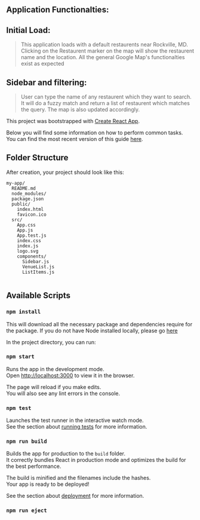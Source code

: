 

## Application Functionalties:

## Initial Load:
> This application loads with a default restaurents near Rockville, MD. Clicking on the Restaurent marker on the map will show the restaurent name and the location. All the general Google Map's functionalties exist as expected

## Sidebar and filtering:
> User can type the name of any restaurent which they want to search. It will do a fuzzy match and return a list of restaurent which matches the query. The map is also updated accordingly.

This project was bootstrapped with [Create React App](https://github.com/facebook/create-react-app).

Below you will find some information on how to perform common tasks.<br>
You can find the most recent version of this guide [here](https://github.com/facebook/create-react-app/blob/master/packages/react-scripts/template/README.md).

## Folder Structure

After creation, your project should look like this:

```
my-app/
  README.md
  node_modules/
  package.json
  public/
    index.html
    favicon.ico
  src/
    App.css
    App.js
    App.test.js
    index.css
    index.js
    logo.svg
    components/
      Sidebar.js
      VenueList.js
      ListItems.js
    
```

## Available Scripts

### `npm install`

This will download all the necessary package and dependencies require for the package. If you do not have Node installed locally, please go [here](https://nodejs.org/en/)

In the project directory, you can run:

### `npm start`

Runs the app in the development mode.<br>
Open [http://localhost:3000](http://localhost:3000) to view it in the browser.

The page will reload if you make edits.<br>
You will also see any lint errors in the console.

### `npm test`

Launches the test runner in the interactive watch mode.<br>
See the section about [running tests](#running-tests) for more information.

### `npm run build`

Builds the app for production to the `build` folder.<br>
It correctly bundles React in production mode and optimizes the build for the best performance.

The build is minified and the filenames include the hashes.<br>
Your app is ready to be deployed!

See the section about [deployment](#deployment) for more information.

### `npm run eject`

